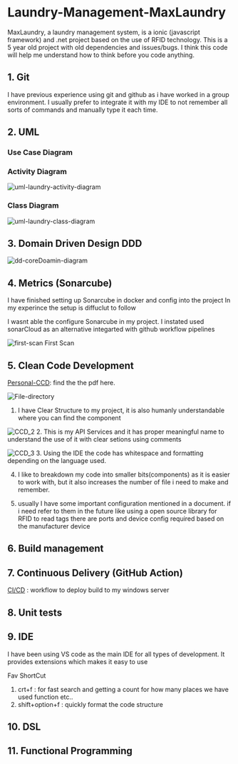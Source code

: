 # Laundry-Management-MaxLaundry

MaxLaundry, a laundry management system, is a ionic (javascript framework) and .net project based on the use of RFID technology.
This is a 5 year old project with old dependencies and issues/bugs. I think this code will help me understand how to think before you code anything.

## 1. Git

I have previous experience using git and github as i have worked in a group environment. I usually prefer to integrate it with my IDE to not remember all sorts of commands and manually type it each time.

## 2. UML

### Use Case Diagram

<!-- ![uml-laundry-usecase-diagram](UML/Exported%20Images/Class.png) -->

### Activity Diagram

![uml-laundry-activity-diagram](/UML/Exported%20Images/Activity.png)

### Class Diagram

![uml-laundry-class-diagram](/UML/Exported%20Images/Class.png)

## 3. Domain Driven Design DDD

![dd-coreDoamin-diagram](DDD/ddd.png)

## 4. Metrics (Sonarcube)

I have finished setting up Sonarcube in docker and config into the project 
In my experince the setup is diffuclut to follow

I wasnt able the configure Sonarcube in my project. I instated used sonarCloud as an alternative integarted with github workflow pipelines

![first-scan](ScreenShots/Sonarcloud%20first_analysis%202024-03-03%20at%2010.57.44 AM.png)
First Scan


## 5. Clean Code Development

[Personal-CCD](/.github/workflows/CICD.yml): find the the pdf here.

![File-directory](ScreenShots/CCD_1%202024-03-07%20at%2010.08.04 AM.png)
1. I have Clear Structure to my project, it is also humanly understandable where you can find the component

![CCD_2](ScreenShots/CCD_2%202024-03-07%20at%2010.14.27 AM.png)
2. This is my API Services and it has proper meaningful name to understand the use of it with clear setions using comments 

![CCD_3](ScreenShots/CCD_3%202024-03-07%20at%2010.23.27 AM.png)
3. Using the IDE the code has whitespace and formatting depending on the language used.

4. I like to breakdown my code into smaller bits(components) as it is easier to work with, but it also increases the number of file i need to make and remember.

5. usually I have some important configuration mentioned in a document. if i need refer to them in the future like using a open source library for RFID to read tags there are ports and device config required based on the manufacturer device 

## 6. Build management

## 7. Continuous Delivery (GitHub Action)

[CI/CD](/.github/workflows/CICD.yml) : workflow to deploy build to my windows server

## 8. Unit tests

## 9. IDE

I have been using VS code as the main IDE for all types of development. It provides extensions which makes it easy to use 

Fav ShortCut
1. crt+f : for fast search and getting a count for how many places we have used function etc..
1. shift+option+f : quickly format the code structure

## 10. DSL

## 11. Functional Programming

